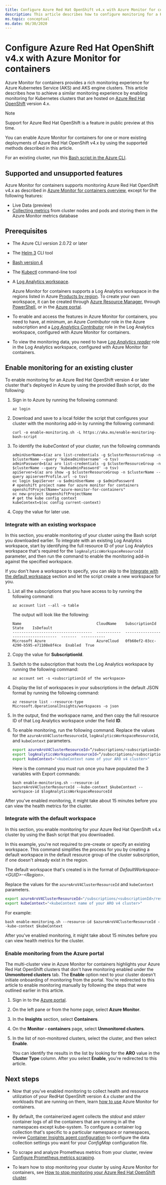 ```yaml
---
title: Configure Azure Red Hat OpenShift v4.x with Azure Monitor for containers | Microsoft Docs
description: This article describes how to configure monitoring for a Kubernetes cluster with Azure Monitor that's hosted on Azure Red Hat OpenShift version 4 or later.
ms.topic: conceptual
ms.date: 06/30/2020
---
```


# Configure Azure Red Hat OpenShift v4.x with Azure Monitor for containers

Azure Monitor for containers provides a rich monitoring experience for Azure Kubernetes Service (AKS) and AKS engine clusters. This article describes how to achieve a similar monitoring experience by enabling monitoring for Kubernetes clusters that are hosted on [Azure Red Hat OpenShift](../../openshift/intro-openshift.md) version 4.x.

>[!NOTE]
>Support for Azure Red Hat OpenShift is a feature in public preview at this time.
>

You can enable Azure Monitor for containers for one or more existing deployments of Azure Red Hat OpenShift v4.x by using the supported methods described in this article.

For an existing cluster, run this [Bash script in the Azure CLI](/cli/azure/openshift#az-openshift-create&preserve-view=true).

## Supported and unsupported features

Azure Monitor for containers supports monitoring Azure Red Hat OpenShift v4.x as described in [Azure Monitor for containers overview](container-insights-overview.md), except for the following features:

- Live Data (preview)
- [Collecting metrics](container-insights-update-metrics.md) from cluster nodes and pods and storing them in the Azure Monitor metrics database

## Prerequisites

- The Azure CLI version 2.0.72 or later  

- The [Helm 3](https://helm.sh/docs/intro/install/) CLI tool

- [Bash version 4](https://www.gnu.org/software/bash/)

- The [Kubectl](https://kubernetes.io/docs/tasks/tools/install-kubectl/) command-line tool

- A [Log Analytics workspace](../logs/design-logs-deployment.md).

    Azure Monitor for containers supports a Log Analytics workspace in the regions listed in Azure [Products by region](https://azure.microsoft.com/global-infrastructure/services/?regions=all&products=monitor). To create your own workspace, it can be created through [Azure Resource Manager](../logs/resource-manager-workspace.md), through [PowerShell](../logs/powershell-sample-create-workspace.md?toc=%2fpowershell%2fmodule%2ftoc.json), or in the [Azure portal](../logs/quick-create-workspace.md).

- To enable and access the features in Azure Monitor for containers, you need to have, at minimum, an Azure *Contributor* role in the Azure subscription and a [*Log Analytics Contributor*](../logs/manage-access.md#manage-access-using-azure-permissions) role in the Log Analytics workspace, configured with Azure Monitor for containers.

- To view the monitoring data, you need to have [*Log Analytics reader*](../logs/manage-access.md#manage-access-using-azure-permissions) role in the Log Analytics workspace, configured with Azure Monitor for containers.

## Enable monitoring for an existing cluster

To enable monitoring for an Azure Red Hat OpenShift version 4 or later cluster that's deployed in Azure by using the provided Bash script, do the following:

1. Sign in to Azure by running the following command:

    ```azurecli
    az login
    ```

1. Download and save to a local folder the script that configures your cluster with the monitoring add-in by running the following command:

    `curl -o enable-monitoring.sh -L https://aka.ms/enable-monitoring-bash-script`

1. To identify the *kubeContext* of your cluster, run the following commands

    ```
    adminUserName=$(az aro list-credentials -g $clusterResourceGroup -n $clusterName --query 'kubeadminUsername' -o tsv)
    adminPassword=$(az aro list-credentials -g $clusterResourceGroup -n $clusterName --query 'kubeadminPassword' -o tsv)
    apiServer=$(az aro show -g $clusterResourceGroup -n $clusterName --query apiserverProfile.url -o tsv)
    oc login $apiServer -u $adminUserName -p $adminPassword
    # openshift project name for azure monitor for containers
    openshiftProjectName="azure-monitor-for-containers"
    oc new-project $openshiftProjectName
    # get the kube config context
    kubeContext=$(oc config current-context)
    ```

1. Copy the value for later use.

### Integrate with an existing workspace

In this section, you enable monitoring of your cluster using the Bash script you downloaded earlier. To integrate with an existing Log Analytics workspace, start by identifying the full resource ID of your Log Analytics workspace that's required for the `logAnalyticsWorkspaceResourceId` parameter, and then run the command to enable the monitoring add-in against the specified workspace.

If you don't have a workspace to specify, you can skip to the [Integrate with the default workspace](#integrate-with-the-default-workspace) section and let the script create a new workspace for you.

1. List all the subscriptions that you have access to by running the following command:

    ```azurecli
    az account list --all -o table
    ```

    The output will look like the following:

    ```azurecli
    Name                                  CloudName    SubscriptionId                        State    IsDefault
    ------------------------------------  -----------  ------------------------------------  -------  -----------
    Microsoft Azure                       AzureCloud   0fb60ef2-03cc-4290-b595-e71108e8f4ce  Enabled  True
    ```

1. Copy the value for **SubscriptionId**.

1. Switch to the subscription that hosts the Log Analytics workspace by running the following command:

    ```azurecli
    az account set -s <subscriptionId of the workspace>
    ```

1. Display the list of workspaces in your subscriptions in the default JSON format by running the following command:

    ```
    az resource list --resource-type Microsoft.OperationalInsights/workspaces -o json
    ```

1. In the output, find the workspace name, and then copy the full resource ID of that Log Analytics workspace under the field **ID**.

1. To enable monitoring, run the following command. Replace the values for the `azureAroV4ClusterResourceId`, `logAnalyticsWorkspaceResourceId`, and `kubeContext` parameters.

    ```bash
    export azureAroV4ClusterResourceId=“/subscriptions/<subscriptionId>/resourceGroups/<resourceGroupName>/providers/Microsoft.RedHatOpenShift/OpenShiftClusters/<clusterName>”
    export logAnalyticsWorkspaceResourceId=“/subscriptions/<subscriptionId>/resourceGroups/<resourceGroupName>/providers/microsoft.operationalinsights/workspaces/<workspaceName>”
    export kubeContext="<kubeContext name of your ARO v4 cluster>"  
    ```

    Here is the command you must run once you have populated the 3 variables with Export commands:

    `bash enable-monitoring.sh --resource-id $azureAroV4ClusterResourceId --kube-context $kubeContext --workspace-id $logAnalyticsWorkspaceResourceId`

After you've enabled monitoring, it might take about 15 minutes before you can view the health metrics for the cluster.

### Integrate with the default workspace

In this section, you enable monitoring for your Azure Red Hat OpenShift v4.x cluster by using the Bash script that you downloaded.

In this example, you're not required to pre-create or specify an existing workspace. This command simplifies the process for you by creating a default workspace in the default resource group of the cluster subscription, if one doesn't already exist in the region.

The default workspace that's created is in the format of *DefaultWorkspace-\<GUID>-\<Region>*.  

Replace the values for the `azureAroV4ClusterResourceId` and `kubeContext` parameters.

```bash
export azureAroV4ClusterResourceId="/subscriptions/<subscriptionId>/resourceGroups/<resourceGroupName>/providers/Microsoft.RedHatOpenShift/OpenShiftClusters/<clusterName>"
export kubeContext="<kubeContext name of your ARO v4 cluster>"
```

For example:

`bash enable-monitoring.sh --resource-id $azureAroV4ClusterResourceId --kube-context $kubeContext`

After you've enabled monitoring, it might take about 15 minutes before you can view health metrics for the cluster.

### Enable monitoring from the Azure portal

The multi-cluster view in Azure Monitor for containers highlights your Azure Red Hat OpenShift clusters that don't have monitoring enabled under the **Unmonitored clusters** tab. The **Enable** option next to your cluster doesn't initiate onboarding of monitoring from the portal. You're redirected to this article to enable monitoring manually by following the steps that were outlined earlier in this article.

1. Sign in to the [Azure portal](https://portal.azure.com).

1. On the left pane or from the home page, select **Azure Monitor**.

1. In the **Insights** section, select **Containers**.

1. On the **Monitor - containers** page, select **Unmonitored clusters**.

1. In the list of non-monitored clusters, select the cluster, and then select **Enable**.

    You can identify the results in the list by looking for the **ARO** value in the **Cluster Type** column. After you select **Enable**, you're redirected to this article.

## Next steps

- Now that you've enabled monitoring to collect health and resource utilization of your RedHat OpenShift version 4.x cluster and the workloads that are running on them, learn [how to use](container-insights-analyze.md) Azure Monitor for containers.

- By default, the containerized agent collects the *stdout* and *stderr* container logs of all the containers that are running in all the namespaces except kube-system. To configure a container log collection that's specific to a particular namespace or namespaces, review [Container Insights agent configuration](container-insights-agent-config.md) to configure the data collection settings you want for your *ConfigMap* configuration file.

- To scrape and analyze Prometheus metrics from your cluster, review [Configure Prometheus metrics scraping](container-insights-prometheus-integration.md).

- To learn how to stop monitoring your cluster by using Azure Monitor for containers, see [How to stop monitoring your Azure Red Hat OpenShift cluster](./container-insights-optout-openshift-v3.md).